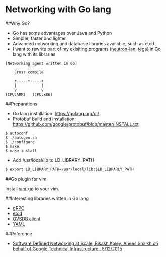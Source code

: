 # Networking with Go lang

##Why Go?
- Go has some advantages over Java and Python
- Simpler, faster and lighter
- Advanced networking and database libraries available, such as etcd
- I want to rewrite part of my exisiting programs ([neutron-lan](https://github.com/araobp/neutron-lan), [tega](https://github.com/araobp/tega)) in Go lang with its libraries

```
[Networking agent written in Go]
          |
    Cross compile
          |
    +-----+-----+
    |           |
    V           V
[CPU:ARM]   [CPU:x86]
```

##Preparations
- Go lang installation: https://golang.org/dl/
- Protobuf build and installation: https://github.com/google/protobuf/blob/master/INSTALL.txt
```
$ autoconf
$ ./autogen.sh
$ ./configure
$ make
$ make install
```
- Add /usr/local/lib to LD_LIBRARY_PATH
```
$ export LD_LIBRARY_PATH=/usr/local/lib:$LD_LIBRARLY_PATH
```
##Go plugin for vim

Install [vim-go](https://github.com/fatih/vim-go) to your vim.

##Interesting libraries written in Go lang
- [gRPC](https://github.com/grpc/grpc-go/)
- [etcd](https://github.com/coreos/etcd)
- [OVSDB client](https://github.com/socketplane/libovsdb)
- [YAML](https://github.com/go-yaml/yaml)

##Reference
- [Software Defined 
Networking at Scale, Bikash Koley, Anees Shaikh on behalf of Google Technical Infrastructure
, 5/12/2015](http://files.meetup.com/8218762/Bikash_Koley%20SDN_meetup%20May%202015.pdf)
